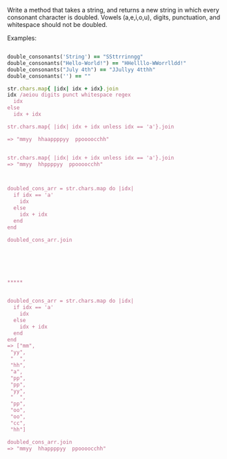 Write a method that takes a string, and returns a new string in which every consonant character is doubled. Vowels (a,e,i,o,u), digits, punctuation, and whitespace should not be doubled.

Examples:
```ruby

double_consonants('String') == "SSttrrinngg"
double_consonants("Hello-World!") == "HHellllo-WWorrlldd!"
double_consonants("July 4th") == "JJullyy 4tthh"
double_consonants('') == ""

str.chars.map{ |idx| idx + idx}.join
idx /aeiou digits punct whitespace regex
  idx
else
  idx + idx

str.chars.map{ |idx| idx + idx unless idx == 'a'}.join

=> "mmyy  hhaappppyy  ppoooocchh"


str.chars.map{ |idx| idx + idx unless idx == 'a'}.join
=> "mmyy  hhppppyy  ppoooocchh"



doubled_cons_arr = str.chars.map do |idx| 
  if idx == 'a'
    idx
  else
    idx + idx 
  end
end

doubled_cons_arr.join






*****


doubled_cons_arr = str.chars.map do |idx| 
  if idx == 'a'  
    idx    
  else    
    idx + idx     
  end    
end  
=> ["mm",
 "yy",
 "  ",
 "hh",
 "a",
 "pp",
 "pp",
 "yy",
 "  ",
 "pp",
 "oo",
 "oo",
 "cc",
 "hh"]

doubled_cons_arr.join
=> "mmyy  hhappppyy  ppoooocchh"






































